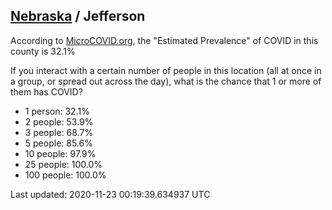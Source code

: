 
## [Nebraska](/united-states/nebraska) / Jefferson

According to [MicroCOVID.org](http://microcovid.org),
the "Estimated Prevalence" of COVID in this county is 32.1%

If you interact with a certain number of people in this location
(all at once in a group, or spread out across the day), what is the chance that
1 or more of them has COVID?

- 1 person: 32.1%
- 2 people: 53.9%
- 3 people: 68.7%
- 5 people: 85.6%
- 10 people: 97.9%
- 25 people: 100.0%
- 100 people: 100.0%

Last updated: 2020-11-23 00:19:39.634937 UTC

